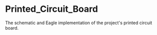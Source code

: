 # Printed_Circuit_Board
The schematic and Eagle implementation of the project's printed circuit board.
